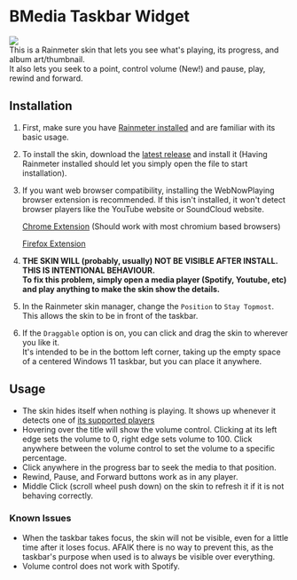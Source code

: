 # BMedia Taskbar Widget
![](https://github.com/rohandf/BMedia-Taskbar-Widget/blob/master/showcase.gif)  
This is a Rainmeter skin that lets you see what's playing, its progress, and album art/thumbnail.  
It also lets you seek to a point, control volume (New!) and pause, play, rewind and forward.

## Installation
1. First, make sure you have [Rainmeter installed](https://www.rainmeter.net/) and are familiar with its basic usage.
2. To install the skin, download the [latest release](https://github.com/rohandf/BMedia-Taskbar-Widget/releases/tag/rmskin) and install it (Having Rainmeter installed should let you simply open the file to start installation).  
3. If you want web browser compatibility, installing the WebNowPlaying browser extension is recommended. If this isn't installed, it won't detect browser players like the YouTube website or SoundCloud website.

      [Chrome Extension](https://chromewebstore.google.com/detail/webnowplaying/jfakgfcdgpghbbefmdfjkbdlibjgnbli)  (Should work with most chromium based browsers)

      [Firefox Extension](https://addons.mozilla.org/en-US/firefox/addon/webnowplaying/)

4. **THE SKIN WILL (probably, usually) NOT BE VISIBLE AFTER INSTALL. THIS IS INTENTIONAL BEHAVIOUR.**  
**To fix this problem, simply open a media player (Spotify, Youtube, etc) and play anything to make the skin show the details.**  
5. In the Rainmeter skin manager, change the `Position` to `Stay Topmost`. This allows the skin to be in front of the taskbar.  
6. If the `Draggable` option is on, you can click and drag the skin to wherever you like it.  
It's intended to be in the bottom left corner, taking up the empty space of a centered Windows 11 taskbar, but you can place it anywhere.

## Usage
- The skin hides itself when nothing is playing. It shows up whenever it detects one of [its supported players](https://wnp.keifufu.dev/supported-sites)  
- Hovering over the title will show the volume control. Clicking at its left edge sets the volume to 0, right edge sets volume to 100. Click anywhere between the volume control to set the volume to a specific percentage.
- Click anywhere in the progress bar to seek the media to that position.
- Rewind, Pause, and Forward buttons work as in any player.
- Middle Click (scroll wheel push down) on the skin to refresh it if it is not behaving correctly.

### Known Issues
- When the taskbar takes focus, the skin will not be visible, even for a little time after it loses focus. AFAIK there is no way to prevent this, as the taskbar's purpose when used is to always be visible over everything.
- Volume control does not work with Spotify.
